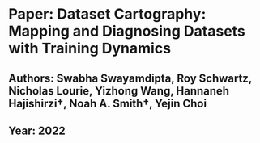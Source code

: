 # Paper: Dataset Cartography: Mapping and Diagnosing Datasets with Training Dynamics

## Authors: Swabha Swayamdipta, Roy Schwartz, Nicholas Lourie, Yizhong Wang, Hannaneh Hajishirzi†, Noah A. Smith†, Yejin Choi


## Year: 2022

